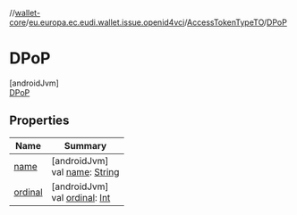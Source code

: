 //[wallet-core](../../../../index.md)/[eu.europa.ec.eudi.wallet.issue.openid4vci](../../index.md)/[AccessTokenTypeTO](../index.md)/[DPoP](index.md)

# DPoP

[androidJvm]\
[DPoP](index.md)

## Properties

| Name                                                                                                     | Summary                                                                                                                                                                                                     |
|----------------------------------------------------------------------------------------------------------|-------------------------------------------------------------------------------------------------------------------------------------------------------------------------------------------------------------|
| [name](../../-offer/-tx-code-spec/-input-mode/-t-e-x-t/index.md#-372974862%2FProperties%2F1615067946)    | [androidJvm]<br>val [name](../../-offer/-tx-code-spec/-input-mode/-t-e-x-t/index.md#-372974862%2FProperties%2F1615067946): [String](https://kotlinlang.org/api/latest/jvm/stdlib/kotlin/-string/index.html) |
| [ordinal](../../-offer/-tx-code-spec/-input-mode/-t-e-x-t/index.md#-739389684%2FProperties%2F1615067946) | [androidJvm]<br>val [ordinal](../../-offer/-tx-code-spec/-input-mode/-t-e-x-t/index.md#-739389684%2FProperties%2F1615067946): [Int](https://kotlinlang.org/api/latest/jvm/stdlib/kotlin/-int/index.html)    |
